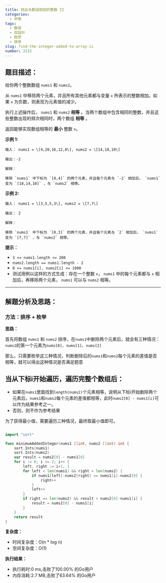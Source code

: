 ```yaml
---
title: 找出与数组相加的整数 II
categories:
  - 中等
tags: 
  - 数组
  - 双指针
  - 枚举
  - 排序
slug: find-the-integer-added-to-array-ii
number: 3132
---
```


## 题目描述：

给你两个整数数组 `nums1` 和 `nums2`。

从 `nums1` 中移除两个元素，并且所有其他元素都与变量 `x` 所表示的整数相加。如果 `x` 为负数，则表现为元素值的减少。

执行上述操作后， `nums1` 和 `nums2` **相等** 。当两个数组中包含相同的整数，并且这些整数出现的频次相同时，两个数组 **相等** 。

返回能够实现数组相等的 **最小** 整数 `x`。

**示例 1:**

```
输入： nums1 = \[4,20,16,12,8\], nums2 = \[14,18,10\]

输出：-2

解释：

移除 `nums1` 中下标为 `[0,4]` 的两个元素，并且每个元素与 `-2` 相加后， `nums1` 变为 `[18,14,10]` ，与 `nums2` 相等。

```
**示例 2:**

```
输入： nums1 = \[3,5,5,3\], nums2 = \[7,7\]

输出： 2

解释：

移除 `nums1` 中下标为 `[0,3]` 的两个元素，并且每个元素与 `2` 相加后， `nums1` 变为 `[7,7]` ，与 `nums2` 相等。

```
**提示：**

- `3 <= nums1.length <= 200`
- `nums2.length == nums1.length - 2`
- `0 <= nums1[i], nums2[i] <= 1000`
- 测试用例以这样的方式生成：存在一个整数 `x`， `nums1` 中的每个元素都与 `x` 相加后，再移除两个元素， `nums1` 可以与 `nums2` 相等。

---
## 解题分析及思路：

### 方法：排序 + 枚举

**思路：**

首先将数组 `nums1` 和 `nums2` 排序，在`nums1`中删除两个元素后，就会有三种情况：`nums1`的第一个元素为`nums[0]`、`nums[1]`、`nums[2]`

那么，只需要枚举这三种情况，判断删除后的`nums1`和`nums2`每个元素的差值是否相等，就可以得出这种情况是否满足题意

当从下标i开始遍历，遍历完整个数组后：
- 
- 如果在`nums1`里面找到`length(nums2)`个元素相等，说明从下标i开始删除两个元素后，`nums1`和`nums2`每个元素的差值都相等，此时`nums2[0] - nums1[i]`可以作为结果参考之一。
- 否则，则不作为参考结果

为了获得最小值，需要遍历三种情况，最终取最小值即可。


```go

import "sort"

func minimumAddedInteger(nums1 []int, nums2 []int) int {
	sort.Ints(nums1)
	sort.Ints(nums2)
	var result = nums2[0] - nums1[0]
	for i := 0; i <= 2; i++ {
		left, right := i+1, 1
		for left < len(nums1) && right < len(nums2) {
			if nums1[left]-nums2[right] == nums1[i]-nums2[0] {
				right++
			}
			left++
		}
		if right == len(nums2) && result > nums2[0]-nums1[i] {
			result = nums2[0] - nums1[i]
		}
	}
	return result
}
```

**复杂度：**

- 时间复杂度：O(n * log n)
- 空间复杂度：O(1)

**执行结果：**

- 执行耗时:0 ms,击败了100.00% 的Go用户
- 内存消耗:2.7 MB,击败了63.64% 的Go用户
